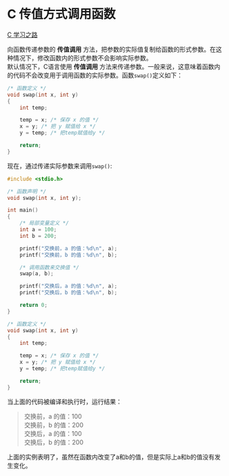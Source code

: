 # C 传值方式调用函数

[C 学习之路](../README.md)

向函数传递参数的 **传值调用** 方法，把参数的实际值复制给函数的形式参数。在这种情况下，修改函数内的形式参数不会影响实际参数。  
默认情况下，C语言使用 **传值调用** 方法来传递参数。一般来说，这意味着函数内的代码不会改变用于调用函数的实际参数。函数`swap()`定义如下：

```c
/* 函数定义 */
void swap(int x, int y)
{
    int temp;

    temp = x; /* 保存 x 的值 */
    x = y; /* 把 y 赋值给 x */
    y = temp; /* 把temp赋值给y */

    return;
}
```

现在，通过传递实际参数来调用`swap()`:

```c
#include <stdio.h>

/* 函数声明 */
void swap(int x, int y);

int main()
{
    /* 局部变量定义 */
    int a = 100;
    int b = 200;

    printf("交换前，a 的值：%d\n", a);
    printf("交换前，b 的值：%d\n", b);

    /* 调用函数来交换值 */
    swap(a, b);

    printf("交换后，a 的值：%d\n", a);
    printf("交换后，b 的值：%d\n", b);

    return 0;
}

/* 函数定义 */
void swap(int x, int y)
{
    int temp;

    temp = x; /* 保存 x 的值 */
    x = y; /* 把 y 赋值给 x */
    y = temp; /* 把temp赋值给y */

    return;
}
```

当上面的代码被编译和执行时，运行结果：
> 交换前，a 的值：100  
交换前，b 的值：200  
交换后，a 的值：100  
交换后，b 的值：200

上面的实例表明了，虽然在函数内改变了a和b的值，但是实际上a和b的值没有发生变化。
